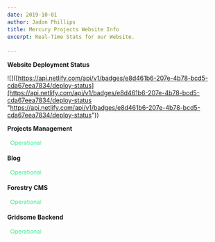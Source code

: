 ```yaml
---
date: 2019-10-01
author: Jadon Phillips
title: Mercury Projects Website Info
excerpt: Real-Time Stats for our Website.

---
```

**Website Deployment Status**

!\[\]([https://api.netlify.com/api/v1/badges/e8d461b6-207e-4b78-bcd5-cda67eea7834/deploy-status](https://api.netlify.com/api/v1/badges/e8d461b6-207e-4b78-bcd5-cda67eea7834/deploy-status "https://api.netlify.com/api/v1/badges/e8d461b6-207e-4b78-bcd5-cda67eea7834/deploy-status"))

**Projects Management**

![](/uploads/operational.PNG)

**Blog**

![](/uploads/operational.PNG)

**Forestry CMS**

![](/uploads/operational.PNG)

**Gridsome Backend**

![](/uploads/operational.PNG)